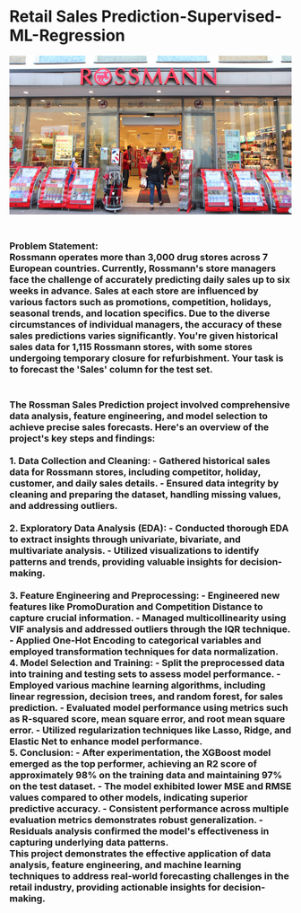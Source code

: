 <h1 align="left">Retail Sales Prediction-Supervised-ML-Regression</h1>

![Local GIF](img.jpg)

<h3 align="Left">
<br>
Problem Statement:
<br>
Rossmann operates more than 3,000 drug stores across 7 European countries. Currently, Rossmann's store managers face the challenge of accurately predicting daily sales up to six weeks in advance. Sales at each store are influenced by various factors such as promotions, competition, holidays, seasonal trends, and location specifics. Due to the diverse circumstances of individual managers, the accuracy of these sales predictions varies significantly. You're given historical sales data for 1,115 Rossmann stores, with some stores undergoing temporary closure for refurbishment. Your task is to forecast the 'Sales' column for the test set.<br>
<br>
<h3 Project Summary: </h3>
The Rossman Sales Prediction project involved comprehensive data analysis, feature engineering, and model selection to achieve precise sales forecasts. Here's an overview of the project's key steps and findings:<br>
<br>
1. Data Collection and Cleaning:
- Gathered historical sales data for Rossmann stores, including competitor, holiday, customer, and daily sales details.
- Ensured data integrity by cleaning and preparing the dataset, handling missing values, and addressing outliers.<br>
<br>
2. Exploratory Data Analysis (EDA):
- Conducted thorough EDA to extract insights through univariate, bivariate, and multivariate analysis.
- Utilized visualizations to identify patterns and trends, providing valuable insights for decision-making.<br>
<br>
3. Feature Engineering and Preprocessing:
- Engineered new features like PromoDuration and Competition Distance to capture crucial information.
- Managed multicollinearity using VIF analysis and addressed outliers through the IQR technique.
- Applied One-Hot Encoding to categorical variables and employed transformation techniques for data normalization.
<br>
4. Model Selection and Training:
- Split the preprocessed data into training and testing sets to assess model performance.
- Employed various machine learning algorithms, including linear regression, decision trees, and random forest, for sales prediction.
- Evaluated model performance using metrics such as R-squared score, mean square error, and root mean square error.
- Utilized regularization techniques like Lasso, Ridge, and Elastic Net to enhance model performance.
<br>
5. Conclusion:
- After experimentation, the XGBoost model emerged as the top performer, achieving an R2 score of approximately 98% on the training data and maintaining 97% on the test dataset.
- The model exhibited lower MSE and RMSE values compared to other models, indicating superior predictive accuracy.
- Consistent performance across multiple evaluation metrics demonstrates robust generalization.
- Residuals analysis confirmed the model's effectiveness in capturing underlying data patterns.
  <br>
This project demonstrates the effective application of data analysis, feature engineering, and machine learning techniques to address real-world forecasting challenges in the retail industry, providing actionable insights for decision-making.  

</h3>
